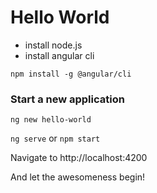 # Hello World
- install node.js
- install angular cli

`npm install -g @angular/cli`

### Start a new application

`ng new hello-world`

`ng serve`
or 
`npm start`

Navigate to http://localhost:4200

And let the awesomeness begin!
